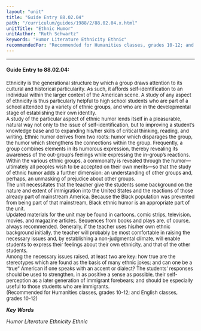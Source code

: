 ```yaml
---
layout: "unit"
title: "Guide Entry 88.02.04"
path: "/curriculum/guides/1988/2/88.02.04.x.html"
unitTitle: "Ethnic Humor"
unitAuthor: "Ruth Schwartz"
keywords: "Humor Literature Ethnicity Ethnic"
recommendedFor: "Recommended for Humanities classes, grades 10-12; and English classes, grades 10-12"
---
```

<body>
<hr/>
<h4>
Guide Entry to 88.02.04:
</h4>
<font size="-1">
<dl>
<dt>
Ethnicity is the generational structure by which a group draws attention to its cultural and historical particularity. As such, it affords self-identification to an individual within the larger context of the American scene. A study of any aspect of ethnicity is thus particularly helpful to high school students who are part of a school attended by a variety of ethnic groups, and who are in the developmental stage of establishing their own identity.
<dt>
A study of the particular aspect of ethnic humor lends itself in a pleasurable, natural way not only to the issue of self-identification, but to improving a student’s knowledge base and to expanding his/her skills of critical thinking, reading, and writing. Ethnic humor derives from two roots: humor which disparages the group, the humor which strengthens the connections within the group. Frequently, a group combines elements in its humorous expression, thereby revealing its awareness of the out-group’s feelings while expressing the in-group’s reactions.
<dt>
Within the various ethnic groups, a commonalty is revealed through the humor—ultimately all peoples wish to be accepted on their own merits—so that the study of ethnic humor adds a further dimension: an understanding of other groups and, perhaps, an unmasking of prejudice about other groups.
<dt>
The unit necessitates that the teacher give the students some background on the nature and extent of immigration into the United States and the reactions of those already part of mainstream America. Because the Black population was prevented from being part of that mainstream, Black ethnic humor is an appropriate part of the unit.
<dt>
Updated materials for the unit may be found in cartoons, comic strips, television, movies, and magazine articles. Sequences from books and plays are, of course, always recommended. Generally, if the teacher uses his/her own ethnic background initially, the teacher will probably be most comfortable in raising the necessary issues and, by establishing a non-judgmental climate, will enable students to express their feelings about their own ethnicity, and that of the other students.
<dt>
Among the necessary issues raised, at least two are key: how true are the stereotypes which are found as the basis of many ethnic jokes; and can one be a “true” American if one speaks with an accent or dialect? The students’ responses should be used to strengthen, in as positive a sense as possible, their self-perception as a later generation of immigrant forebears; and should be especially useful to those students who are immigrants.
<dt>
(Recommended for Humanities classes, grades 10-12; and English classes, grades 10-12)
</dt>
</dt>
</dt>
</dt>
</dt>
</dt>
</dt>
</dl>
</font>
<p>
<b>
<i>
Key Words
</i>
</b>
<br/>
</p>
<p>
<i>
Humor Literature Ethnicity Ethnic
</i>
</p>
</body>